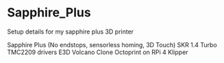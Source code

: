 # Sapphire_Plus
Setup details for my sapphire plus 3D printer


Sapphire Plus (No endstops, sensorless homing, 3D Touch)
SKR 1.4 Turbo
TMC2209 drivers
E3D Volcano Clone
Octoprint on RPi 4
Klipper
